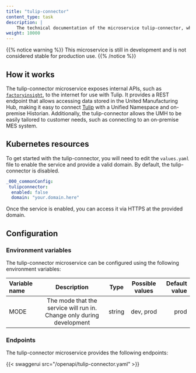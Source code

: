 ```yaml
---
title: "tulip-connector"
content_type: task
description: |
    The technical documentation of the microservice tulip-connector, which exposes internal APIs such as factoryinsight to the internet. Specifically designed to communicate with Tulip.
weight: 10000
---
```


{{% notice warning %}}
This microservice is still in development and is not considered stable for production use.
{{% /notice %}}

## How it works

The tulip-connector microservice exposes internal APIs, such as [`factoryinsight`](https://learn.umh.app/docs/core/factoryinsight/), to the internet for use with Tulip. It provides a REST endpoint that allows accessing data stored in the United Manufacturing Hub, making it easy to connect [Tulip](https://tulip.co/) with a Unified Namespace and on-premise Historian. Additionally, the tulip-connector allows the UMH to be easily tailored to customer needs, such as connecting to an on-premise MES system.

## Kubernetes resources

To get started with the tulip-connector, you will need to edit the `values.yaml` file to enable the service and provide a valid domain. By default, the tulip-connector is disabled.

```yaml
_000_commonConfig:
 tulipconnector:
  enabled: false
  domain: "your.domain.here"
```

Once the service is enabled, you can access it via HTTPS at the provided domain.

## Configuration

### Environment variables
The tulip-connector microservice can be configured using the following environment variables:

| Variable name |                              Description                              |  Type  | Possible values | Default value |
| :------------ | :-------------------------------------------------------------------: | :----: | :-------------: | ------------: |
| MODE          | The mode that the service will run in. Change only during development | string |    dev, prod    |          prod |

### Endpoints

The tulip-connector microservice provides the following endpoints:

{{< swaggerui src="/openapi/tulip-connector.yaml" >}}
